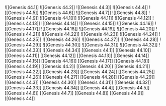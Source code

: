 ![[Genesis 44.1]]
![[Genesis 44.2]]
![[Genesis 44.3]]
![[Genesis 44.4]]
![[Genesis 44.5]]
![[Genesis 44.6]]
![[Genesis 44.7]]
![[Genesis 44.8]]
![[Genesis 44.9]]
![[Genesis 44.10]]
![[Genesis 44.11]]
![[Genesis 44.12]]
![[Genesis 44.13]]
![[Genesis 44.14]]
![[Genesis 44.15]]
![[Genesis 44.16]]
![[Genesis 44.17]]
![[Genesis 44.18]]
![[Genesis 44.19]]
![[Genesis 44.20]]
![[Genesis 44.21]]
![[Genesis 44.22]]
![[Genesis 44.23]]
![[Genesis 44.24]]
![[Genesis 44.25]]
![[Genesis 44.26]]
![[Genesis 44.27]]
![[Genesis 44.28]]
![[Genesis 44.29]]
![[Genesis 44.30]]
![[Genesis 44.31]]
![[Genesis 44.32]]
![[Genesis 44.33]]
![[Genesis 44.34]]
[[Genesis 44.1]]
[[Genesis 44.10]]
[[Genesis 44.11]]
[[Genesis 44.12]]
[[Genesis 44.13]]
[[Genesis 44.14]]
[[Genesis 44.15]]
[[Genesis 44.16]]
[[Genesis 44.17]]
[[Genesis 44.18]]
[[Genesis 44.19]]
[[Genesis 44.2]]
[[Genesis 44.20]]
[[Genesis 44.21]]
[[Genesis 44.22]]
[[Genesis 44.23]]
[[Genesis 44.24]]
[[Genesis 44.25]]
[[Genesis 44.26]]
[[Genesis 44.27]]
[[Genesis 44.28]]
[[Genesis 44.29]]
[[Genesis 44.3]]
[[Genesis 44.30]]
[[Genesis 44.31]]
[[Genesis 44.32]]
[[Genesis 44.33]]
[[Genesis 44.34]]
[[Genesis 44.4]]
[[Genesis 44.5]]
[[Genesis 44.6]]
[[Genesis 44.7]]
[[Genesis 44.8]]
[[Genesis 44.9]]
[[Genesis 44]]
